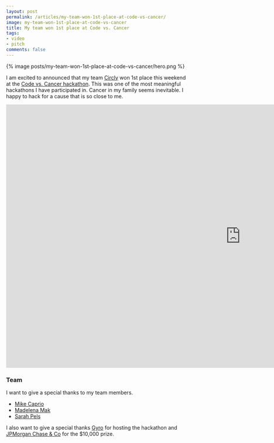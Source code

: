 ```yaml
---
layout: post
permalink: /articles/my-team-won-1st-place-at-code-vs-cancer/
image: my-team-won-1st-place-at-code-vs-cancer
title: My team won 1st place at Code vs. Cancer
tags:
- video
- pitch
comments: false
---
```


<div class="hero">{% image posts/my-team-won-1st-place-at-code-vs-cancer/hero.png %}</div>

<p>I am excited to announced that my team <a href="http://circly.org/">Circly</a> won 1st place this weekend at the <a href="http://codersvscancer.splashthat.com/">Code vs. Cancer hackathon</a>. This was one of the most meaningful hackathons I have participated in. Cancer in my family seems inevitable. I happy to hack for a cause that is so close to me.</p>

<iframe width="1280" height="720" src="https://www.youtube.com/embed/EIfwwdese3M" frameborder="0" allowfullscreen></iframe>

<h3>Team</h3>
<p class="last">I want to give a special thanks to my team members.</p>
<ul>
  <li><a href="https://twitter.com/mik3cap">Mike Caprio</a></li>
  <li><a href="https://twitter.com/madelenamak">Madelena Mak</a></li>
  <li><a href="https://twitter.com/spelsasaurus">Sarah Pels</a></li>
</ul>

<p>I also want to give a special thanks <a href="http://www.gyro.com/">Gyro</a> for hosting the hackathon and <a href="http://www.jpmorganchase.com/">JPMorgan Chase &amp; Co</a> for the $10,000 prize.</p>
